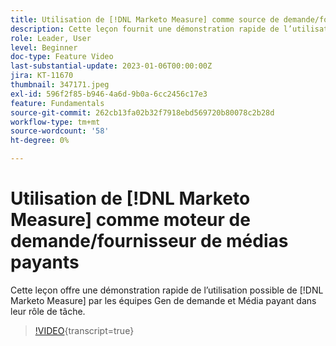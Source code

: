 ```yaml
---
title: Utilisation de [!DNL Marketo Measure] comme source de demande/fournisseur de médias payants
description: Cette leçon fournit une démonstration rapide de l’utilisation de  [!DNL Marketo Measure] par les équipes de Demand Gen et de Paid Media dans leur rôle de tâche.
role: Leader, User
level: Beginner
doc-type: Feature Video
last-substantial-update: 2023-01-06T00:00:00Z
jira: KT-11670
thumbnail: 347171.jpeg
exl-id: 596f2f85-b946-4a6d-9b0a-6cc2456c17e3
feature: Fundamentals
source-git-commit: 262cb13fa02b32f7918ebd569720b80078c2b28d
workflow-type: tm+mt
source-wordcount: '58'
ht-degree: 0%

---
```


# Utilisation de [!DNL Marketo Measure] comme moteur de demande/fournisseur de médias payants

Cette leçon offre une démonstration rapide de l’utilisation possible de [!DNL Marketo Measure] par les équipes Gen de demande et Média payant dans leur rôle de tâche.

>[!VIDEO](https://video.tv.adobe.com/v/3422205/?learn=on&captions=fre_fr){transcript=true}
